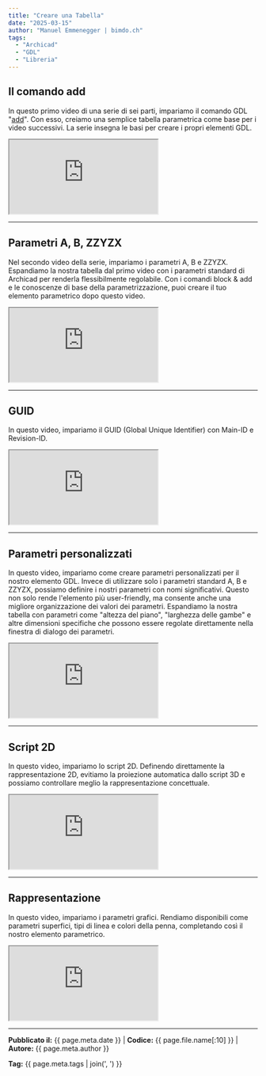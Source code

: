 ```yaml
---
title: "Creare una Tabella"
date: "2025-03-15"
author: "Manuel Emmenegger | bimdo.ch"
tags:
  - "Archicad"
  - "GDL"
  - "Libreria"
---
```


## Il comando add
In questo primo video di una serie di sei parti, impariamo il comando GDL "[add](https://www.selfgdl.de/1_ko_trafos/3d_komplex/add/)". Con esso, creiamo una semplice tabella parametrica come base per i video successivi. La serie insegna le basi per creare i propri elementi GDL.

<div class="video-container">
  <iframe src="https://www.youtube.com/embed/ZytW7UfwC9s?si=ZyVCMqosC149JMza" 
          allowfullscreen>
  </iframe>
</div>

---
## Parametri A, B, ZZYZX
Nel secondo video della serie, impariamo i parametri A, B e ZZYZX. Espandiamo la nostra tabella dal primo video con i parametri standard di Archicad per renderla flessibilmente regolabile. Con i comandi block & add e le conoscenze di base della parametrizzazione, puoi creare il tuo elemento parametrico dopo questo video.


<div class="video-container">
  <iframe src="https://www.youtube.com/embed/lGNPY3GEyAs?si=YYnYNzhV0aKFWK6i" 
          allowfullscreen>
  </iframe>
</div>

---
## GUID
In questo video, impariamo il GUID (Global Unique Identifier) con Main-ID e Revision-ID.

<div class="video-container">
  <iframe src="https://www.youtube.com/embed/PpHViaJAAuo?si=qujUAjDpXvXv9cbS" 
          allowfullscreen>
  </iframe>
</div>

---
## Parametri personalizzati
In questo video, impariamo come creare parametri personalizzati per il nostro elemento GDL. Invece di utilizzare solo i parametri standard A, B e ZZYZX, possiamo definire i nostri parametri con nomi significativi. Questo non solo rende l'elemento più user-friendly, ma consente anche una migliore organizzazione dei valori dei parametri. Espandiamo la nostra tabella con parametri come "altezza del piano", "larghezza delle gambe" e altre dimensioni specifiche che possono essere regolate direttamente nella finestra di dialogo dei parametri.


<div class="video-container">
  <iframe src="https://www.youtube.com/embed/t_RrLN7woy4?si=N29LdYyi4HX0PXUd" 
          allowfullscreen>
  </iframe>
</div>


---
## Script 2D

In questo video, impariamo lo script 2D. Definendo direttamente la rappresentazione 2D, evitiamo la proiezione automatica dallo script 3D e possiamo controllare meglio la rappresentazione concettuale.

<div class="video-container">
  <iframe src="https://www.youtube.com/embed/5kHt9x0TCj0?si=kK0NcAvxFSMF1E1h" 
          allowfullscreen>
  </iframe>
</div>

---
## Rappresentazione
In questo video, impariamo i parametri grafici. Rendiamo disponibili come parametri superfici, tipi di linea e colori della penna, completando così il nostro elemento parametrico.

<div class="video-container">
  <iframe src="https://www.youtube.com/embed/gzHP-n5mRKk?si=4QRRuRR98dL2olLE" 
          allowfullscreen>
  </iframe>
</div>

---
**Pubblicato il:** {{ page.meta.date }} | **Codice:** {{ page.file.name[:10] }}  | **Autore:** {{ page.meta.author }}

**Tag:** {{ page.meta.tags | join(', ') }} 